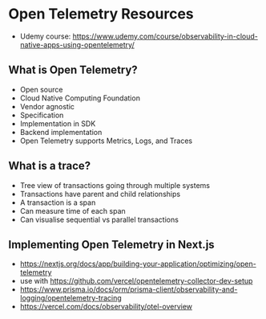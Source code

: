 # Open Telemetry Resources

- Udemy course: https://www.udemy.com/course/observability-in-cloud-native-apps-using-opentelemetry/

## What is Open Telemetry?

- Open source
- Cloud Native Computing Foundation
- Vendor agnostic
- Specification
- Implementation in SDK
- Backend implementation
- Open Telemetry supports Metrics, Logs, and Traces

## What is a trace?

- Tree view of transactions going through multiple systems
- Transactions have parent and child relationships
- A transaction is a span
- Can measure time of each span
- Can visualise sequential vs parallel transactions

## Implementing Open Telemetry in Next.js

- https://nextjs.org/docs/app/building-your-application/optimizing/open-telemetry
- use with https://github.com/vercel/opentelemetry-collector-dev-setup
- https://www.prisma.io/docs/orm/prisma-client/observability-and-logging/opentelemetry-tracing
- https://vercel.com/docs/observability/otel-overview
